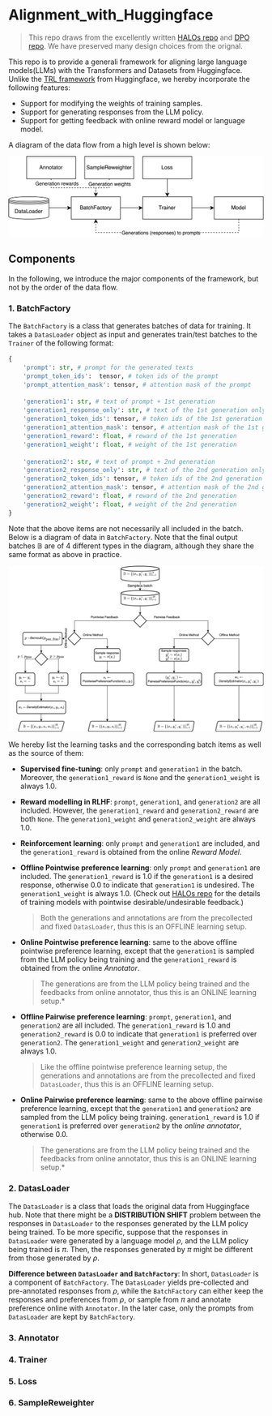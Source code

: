 # Alignment_with_Huggingface

> This repo draws from the excellently written [HALOs repo](https://github.com/ContextualAI/HALOs) and [DPO repo](https://github.com/eric-mitchell/direct-preference-optimization). We have preserved many design choices from the orignal.

This repo is to provide a generali framework for aligning large language models(LLMs) with the Transformers and Datasets from Huggingface.
Unlike the [TRL framework](https://huggingface.co/docs/trl/index) from Huggingface, we hereby incorporate the following features:

- Support for modifying the weights of training samples.
- Support for generating responses from the LLM policy.
- Support for getting feedback with online reward model or language model.

A diagram of the data flow from a high level is shown below:

![Data flow.](https://github.com/Shawn-Guo-CN/Alignment_with_Huggingface/blob/main/docs/figs/sys_data_flow.png)

## Components

In the following, we introduce the major components of the framework, but not by the order of the data flow.

### 1. BatchFactory

The `BatchFactory` is a class that generates batches of data for training.
It takes a `DatasLoader` object as input and generates train/test batches to the `Trainer` of the following format:

```python
{
    'prompt': str, # prompt for the generated texts
    'prompt_token_ids':  tensor, # token ids of the prompt
    'prompt_attention_mask': tensor, # attention mask of the prompt

    'generation1': str, # text of prompt + 1st generation
    'generation1_response_only': str, # text of the 1st generation only
    'generation1_token_ids': tensor, # token ids of the 1st generation
    'generation1_attention_mask': tensor, # attention mask of the 1st generation
    'generation1_reward': float, # reward of the 1st generation
    'generation1_weight': float, # weight of the 1st generation

    'generation2': str, # text of prompt + 2nd generation
    'generation2_response_only': str, # text of the 2nd generation only
    'generation2_token_ids': tensor, # token ids of the 2nd generation
    'generation2_attention_mask': tensor, # attention mask of the 2nd generation
    'generation2_reward': float, # reward of the 2nd generation
    'generation2_weight': float, # weight of the 2nd generation
}
```

Note that the above items are not necessarily all included in the batch.
Below is a diagram of data in `BatchFactory`. Note that the final output batches $\mathbb{B}$ are of 4 different types in the diagram, although they share the same format as above in practice.

![Data flow in BatchFactory.](https://github.com/Shawn-Guo-CN/Alignment_with_Huggingface/blob/main/docs/figs/data_flow.png)

We hereby list the learning tasks and the corresponding batch items as well as the source of them:

- **Supervised fine-tuning**: only `prompt` and `generation1` in the batch. 
Moreover, the `generation1_reward` is `None` and the `generation1_weight` is always 1.0.

- **Reward modelling in RLHF**: `prompt`, `generation1`, and `generation2` are all included.
However, the `generation1_reward` and `generation2_reward` are both `None`. The `generation1_weight` and `generation2_weight` are always 1.0.

- **Reinforcement learning**: only `prompt` and `generation1` are included, and the `generation1_reward` is obtained from the online *Reward Model*.

- **Offline Pointwise preference learning**: only `prompt` and `generation1` are included. The `generation1_reward` is 1.0 if the `generation1` is a desired response, otherwise 0.0 to indicate that `generation1` is undesired.
The `generation1_weight` is always 1.0. (Check out [HALOs repo](https://github.com/ContextualAI/HALOs) for the details of training models with pointwise desirable/undesirable feedback.) 
  > Both the generations and annotations are from the precollected and fixed `DatasLoader`, thus this is an OFFLINE learning setup.

- **Online Pointwise preference learning**: same to the above offline pointwise preference learning, except that the `generation1` is sampled from the LLM policy being training and the `generation1_reward` is obtained from the online *Annotator*. 
  > The generations are from the LLM policy being trained and the feedbacks from online annotator, thus this is an ONLINE learning setup.*

- **Offline Pairwise preference learning**: `prompt`, `generation1`, and `generation2` are all included.
The `generation1_reward` is 1.0 and `generation2_reward` is 0.0 to indicate that `generation1` is preferred over `generation2`.
The `generation1_weight` and `generation2_weight` are always 1.0.
  > Like the offline pointwise preference learning setup, the generations and annotations are from the precollected and fixed `DatasLoader`, thus this is an OFFLINE learning setup.

- **Online Pairwise preference learning**: same to the above offline pairwise preference learning, except that the `generation1` and `generation2` are sampled from the LLM policy being training.
`generation1_reward` is 1.0 if `generation1` is preferred over `generation2` by the *online annotator*, otherwise 0.0.
  > The generations are from the LLM policy being trained and the feedbacks from online annotator, thus this is an ONLINE learning setup.*

### 2. DatasLoader

The `DatasLoader` is a class that loads the original data from Huggingface hub.
Note that there might be a **DISTRIBUTION SHIFT** problem between the responses in `DatasLoader` to the responses generated by the LLM policy being trained.
To be more specific, suppose that the responses in `DatasLoader` were generated by a language model $\rho$, and the LLM policy being trained is $\pi$.
Then, the responses generated by $\pi$ might be different from those generated by $\rho$.

**Difference between `DatasLoader` and `BatchFactory`**: In short, `DatasLoader` is a component of `BatchFactory`.
The `DatasLoader` yields pre-collected and pre-annotated responses from $\rho$, while the `BatchFactory` can either keep the responses and preferences from $\rho$, or sample from $\pi$ and annotate preference online with `Annotator`.
In the later case, only the prompts from `DatasLoader` are kept by `BatchFactory`.

### 3. Annotator

### 4. Trainer

### 5. Loss

### 6. SampleReweighter

